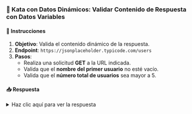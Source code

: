 ### **🔄 Kata con Datos Dinámicos: Validar Contenido de Respuesta con Datos Variables**

#### 📑 Instrucciones

1. **Objetivo**: Valida el contenido dinámico de la respuesta.
2. **Endpoint**: `https://jsonplaceholder.typicode.com/users`
3. **Pasos**:
   - Realiza una solicitud **GET** a la URL indicada.
   - Valida que el **nombre del primer usuario** no esté vacío.
   - Valida que el **número total de usuarios** sea mayor a 5.

#### 📥 Respuesta

<details>
  <summary>Haz clic aquí para ver la respuesta</summary>

```gherkin
Feature: Validación dinámica de respuesta

  Scenario: Validar contenido dinámico de la respuesta
    Given url 'https://jsonplaceholder.typicode.com/users'
    When method get
    Then status 200
    And match response[0].name != ''
    And assert response.length > 5
```

</details>